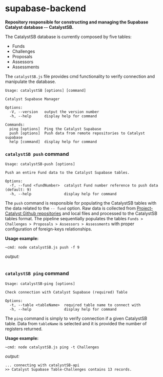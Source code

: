 # supabase-backend
**Repository responsible for constructing and managing the Supabase Catalyst database -- CatalystSB.**

The CatalystSB database is currently composed by five tables:
- Funds
- Challenges
- Proposals
- Assessors
- Assessments

The `catalystSB.js` file provides cmd functionality to verify connection and manipulate the database.

```
Usage: catalystSB [options] [command]

Catalyst Supabase Manager

Options:
  -V, --version   output the version number
  -h, --help      display help for command

Commands:
  ping [options]  Ping the Catalyst Supabase
  push [options]  Push data from remote repositories to Catalyst supabase
  help [command]  display help for command
```

### `catalystSB push` command
```
Usage: catalystSB-push [options]

Push an entire Fund data to the Catalyst Supabase tables.

Options:
  -f, --fund <fundNumber>  catalyst Fund number reference to push data (default: 9)
  -h, --help               display help for command
```
The `push` command is responsible for populating the CatalystSB tables with the data related to the `-- fund` option.
Raw data is collected from [Project-Catalyst Github repositories](https://github.com/Project-Catalyst) and local files and processed to the CatalystSB tables format.
The pipeline sequentially populates the tables `Funds > Challenges > Proposals > Assessors > Assessments` with proper configuration of foreign-keys relationships.

**Usage example:**
```
~cmd: node catalystSB.js push -f 9
```
_output:_
```
```

### `catalystSB ping` command
```
Usage: catalystSB-ping [options]

Check connection with Catalyst Supabase (required) Table

Options:
  -t, --table <tableName>  required table name to connect with
  -h, --help               display help for command
```
The `ping` command is simply to verify connection if a given CatalystSB table.
Data from  `tableName` is selected and it is provided the number of registers returned.

**Usage example:**
```
~cmd: node catalystSB.js ping -t Challenges
```
_output:_
```
... connecting with catalystSB-api
>> Catalyst Supabase Table-Challenges contains 13 records.
```

